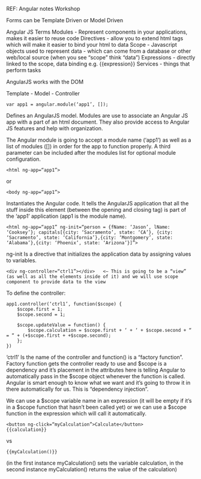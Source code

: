 REF: Angular notes Workshop

Forms can be Template Driven or Model Driven

Angular JS Terms
Modules - Represent components in your applications, makes it easier to reuse code
Directives - allow you to extend html tags which will make it easier to bind your html to data
Scope - Javascript objects used to represent data - which can come from a database or other web/local source (when you see “scope” think “data”)
Expressions - directly linked to the scope, data binding  e.g. {{expression}}
Services - things that perform tasks

AngularJS works with the DOM

Template - Model - Controller

```
var app1 = angular.module(‘app1’, []);
```

Defines an AngularJS model. Modules are use to associate an Angular JS app with a part of an html document. They also provide access to Angular JS features and help with organization.

The Angular module is going to accept a module name (‘app1’) as well as a list of modules ([]) in order for the app to function properly. A third parameter can be included after the modules list for optional module configuration.

```
<html ng-app=“app1”>
```
or
```
<body ng-app=“app1”>
```

Instantiates the Angular code. It tells the AngularJS application that all the stuff inside this element (between the opening and closing tag) is part of the ‘app1’ application (app1 is the module name).

```
<html ng-app=“app1” ng-init=“person = {fName: ‘Jason’, lName: ‘Cooksey’}; capitals[{city: ‘Sacramento’, state: ‘CA’}, {city: ‘Sacramento’, state: ‘California’},{city: ‘Montgomery’, state: ‘Alabama’},{city: ‘Phoenix’, state: ‘Arizona’}]”>
```

ng-init Is a directive that initializes the application data by assigning values to variables.

```
<div ng-controller=“ctrl1”></div>   <— This is going to be a “view” (as well as all the elements inside of it) and we will use scope component to provide data to the view
```

To define the controller:
```
app1.controller(‘ctrl1’, function($scope) {
	$scope.first = 1;
	$scope.second = 1;
	
	$scope.updateValue = function() {
		$scope.calculation = $scope.first + ‘ + ‘ + $scope.second + “ = “ + (+$scope.first + +$scope.second);
	};
})
```

‘ctrl1’ Is the name of the controller and function() is a “factory function”. Factory function gets the controller ready to use and  $scope is a dependency and it’s placement in the attributes here is telling Angular to automatically pass in the $scope object whenever the function is called. Angular is smart enough to know what we want and it’s going to throw it in there automatically for us. This is “dependency injection”. 


We can use a $scope variable name in an expression (it will be empty if it’s in a $scope function that hasn’t been called yet) or we can use a $scope function in the expression which will call it automatically.

```
<button ng-click=“myCalculation”>Calculate</button>
{{calculation}}
```
vs
```
{{myCalculation()}}
```
(in the first instance myCalculation() sets the variable calculation, in the second instance myCalculation() returns the value of the calculation)
